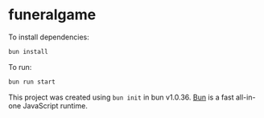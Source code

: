 # funeralgame

To install dependencies:

```bash
bun install
```

To run:

```bash
bun run start
```

This project was created using `bun init` in bun v1.0.36. [Bun](https://bun.sh) is a fast all-in-one JavaScript runtime.
